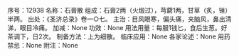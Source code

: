 序号：12938
名称：石膏散
组成：石膏2两（火煅过），芎藭1两，甘草（炙，锉）半两。
出处：《圣济总录》卷一○七。
主治：目风眼寒，偏头痛，夹脑风，鼻出清涕，眼目冷痛。
加减：None
功效：None
用法用量：每服1钱匕，食后生葱。好茶调下，日2次。
制备方法：上为细散。
临床应用：None
各家论述：None
用药禁忌：None
附注：None
